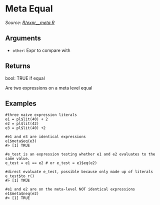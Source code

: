 # Meta Equal

*Source: [R/expr__meta.R](https://github.com/pola-rs/r-polars/tree/main/R/expr__meta.R)*

## Arguments

- `other`: Expr to compare with

## Returns

bool: TRUE if equal

Are two expressions on a meta level equal

## Examples

<pre class='r-example'><code><span class='r-in'><span><span class='co'>#three naive expression literals</span></span></span>
<span class='r-in'><span><span class='va'>e1</span> <span class='op'>=</span> <span class='va'>pl</span><span class='op'>$</span><span class='fu'>lit</span><span class='op'>(</span><span class='fl'>40</span><span class='op'>)</span> <span class='op'>+</span> <span class='fl'>2</span></span></span>
<span class='r-in'><span><span class='va'>e2</span> <span class='op'>=</span> <span class='va'>pl</span><span class='op'>$</span><span class='fu'>lit</span><span class='op'>(</span><span class='fl'>42</span><span class='op'>)</span></span></span>
<span class='r-in'><span><span class='va'>e3</span> <span class='op'>=</span> <span class='va'>pl</span><span class='op'>$</span><span class='fu'>lit</span><span class='op'>(</span><span class='fl'>40</span><span class='op'>)</span> <span class='op'>+</span><span class='fl'>2</span></span></span>
<span class='r-in'><span></span></span>
<span class='r-in'><span><span class='co'>#e1 and e3 are identical expressions</span></span></span>
<span class='r-in'><span><span class='va'>e1</span><span class='op'>$</span><span class='va'>meta</span><span class='op'>$</span><span class='fu'>eq</span><span class='op'>(</span><span class='va'>e3</span><span class='op'>)</span></span></span>
<span class='r-out co'><span class='r-pr'>#&gt;</span> [1] TRUE</span>
<span class='r-in'><span></span></span>
<span class='r-in'><span><span class='co'>#e_test is an expression testing whether e1 and e2 evaluates to the same value.</span></span></span>
<span class='r-in'><span><span class='va'>e_test</span> <span class='op'>=</span> <span class='va'>e1</span> <span class='op'>==</span> <span class='va'>e2</span> <span class='co'># or e_test = e1$eq(e2)</span></span></span>
<span class='r-in'><span></span></span>
<span class='r-in'><span><span class='co'>#direct evaluate e_test, possible because only made up of literals</span></span></span>
<span class='r-in'><span><span class='va'>e_test</span><span class='op'>$</span><span class='fu'>to_r</span><span class='op'>(</span><span class='op'>)</span></span></span>
<span class='r-out co'><span class='r-pr'>#&gt;</span> [1] TRUE</span>
<span class='r-in'><span></span></span>
<span class='r-in'><span><span class='co'>#e1 and e2 are on the meta-level NOT identical expressions</span></span></span>
<span class='r-in'><span><span class='va'>e1</span><span class='op'>$</span><span class='va'>meta</span><span class='op'>$</span><span class='fu'>neq</span><span class='op'>(</span><span class='va'>e2</span><span class='op'>)</span></span></span>
<span class='r-out co'><span class='r-pr'>#&gt;</span> [1] TRUE</span>
 </code></pre>